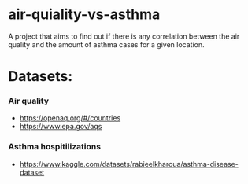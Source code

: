 # air-quiality-vs-asthma

A project that aims to find out if there is any correlation between the air quality and the amount of asthma cases for a given location.

# Datasets:
### Air quality
- https://openaq.org/#/countries
- https://www.epa.gov/aqs

### Asthma hospitilizations
- https://www.kaggle.com/datasets/rabieelkharoua/asthma-disease-dataset
